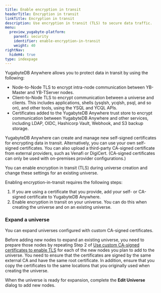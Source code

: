 ```yaml
---
title: Enable encryption in transit
headerTitle: Encryption in transit
linkTitle: Encryption in transit
description: Use encryption in transit (TLS) to secure data traffic.
menu:
  preview_yugabyte-platform:
    parent: security
    identifier: enable-encryption-in-transit
    weight: 40
rightNav:
  hideH4: true
type: indexpage
---
```


YugabyteDB Anywhere allows you to protect data in transit by using the following:

- Node-to-Node TLS to encrypt intra-node communication between YB-Master and YB-TServer nodes.
- Client-to-Node TLS to encrypt communication between a universe and clients. This includes applications, shells (ysqlsh, ycqlsh, psql, and so on), and other tools, using the YSQL and YCQL APIs.
- Certificates added to the YugabyteDB Anywhere trust store to encrypt communication between YugabyteDB Anywhere and other services, including LDAP, OIDC, Hashicorp Vault, Webhook, and S3 backup storage.

YugabyteDB Anywhere can create and manage new self-signed certificates for encrypting data in transit. Alternatively, you can use your own self-signed certificates. You can also upload a third-party CA-signed certificate from external providers, such as Venafi or DigiCert. (CA-signed certificates can only be used with on-premises provider configurations.)

You can enable encryption in transit (TLS) during universe creation and change these settings for an existing universe.

Enabling encryption-in-transit requires the following steps:

1. If you are using a certificate that you provide, add your self- or CA-signed certificate to YugabyteDB Anywhere.
1. Enable encryption in transit on your universe. You can do this when creating the universe and on an existing universe.


### Expand a universe

You can expand universes configured with custom CA-signed certificates.

Before adding new nodes to expand an existing universe, you need to prepare those nodes by repeating Step 2 of [Use custom CA-signed certificates to enable TLS](#use-custom-ca-signed-certificates-to-enable-tls) for each of the new nodes you plan to add to the universe. You need to ensure that the certificates are signed by the same external CA and have the same root certificate. In addition, ensure that you copy the certificates to the same locations that you originally used when creating the universe.

When the universe is ready for expansion, complete the **Edit Universe** dialog to add new nodes.

